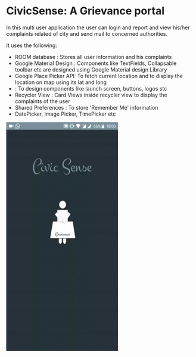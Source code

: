 # CivicSense: A Grievance portal

<p>In this multi user application the user can login and report and view his/her complaints related of city and send mail to concerned authorities.</p>
<p>It uses the following:</p>
<ul>
  <li>ROOM database : Stores all user information and his complaints</li>
  <li>Google Material Design : Components like TextFields, Collapsable toolbar etc are designed using Google Material design Library</li>
  <li>Google Place Picker API: To fetch current location and to display the location on map using its lat and long</li>
  <li> : To design components like launch screen, buttons, logos stc</li>
  <li>Recycler View : Card Views inside recycler view to display the complaints of the user</li>
  <li>Shared Preferences : To store 'Remember Me' information</li>
  <li>DatePicker, Image Picker, TimePicker etc</li>
  </ul>
  
<img src="CivicSenseScreenshots.gif" width="300" height="614" />
